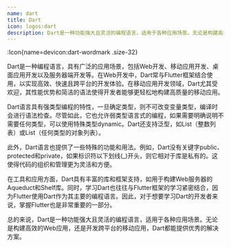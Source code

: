 ```yaml
---
name: dart
title: Dart
icon: logos:dart
description: Dart是一种功能强大且灵活的编程语言，适用于各种应用场景。无论是构建高效的Web应用，还是开发跨平台的移动应用，Dart都能提供优秀的解决方案。
---
```



:Icon{name=devicon:dart-wordmark .size-32}

Dart是一种编程语言，具有广泛的应用场景，包括Web开发、移动应用开发、桌面应用开发以及服务器端开发等。在Web开发中，Dart常与Flutter框架结合使用，以实现高效、快速且跨平台的开发体验。在移动应用开发领域，Dart尤其受欢迎，其性能优势和简洁的语法使得开发者能够更轻松地构建高质量的移动应用。

Dart语言具有强类型编程的特性，一旦确定类型，则不可改变变量类型，编译时会进行语法检查。尽管如此，它也允许弱类型语言式的编程，如果需要明确说明不需要任何类型，可以使用特殊类型dynamic。Dart还支持泛型，如List（整数列表）或List（任何类型的对象列表）。

此外，Dart语言也提供了一些特殊的功能和用法。例如，Dart没有关键字public、protected和private，如果标识符以下划线(_)开头，则它相对于库是私有的。这使得代码的组织和管理更为灵活和方便。

在工具和应用方面，Dart具有丰富的库和框架支持，如用于构建Web服务器的Aqueduct和Shelf库。同时，学习Dart也往往与Flutter框架的学习紧密结合，因为Flutter使用Dart作为其主要的编程语言。因此，对于想要学习Dart的开发者来说，掌握Flutter也是非常重要的一部分。

总的来说，Dart是一种功能强大且灵活的编程语言，适用于各种应用场景。无论是构建高效的Web应用，还是开发跨平台的移动应用，Dart都能提供优秀的解决方案。